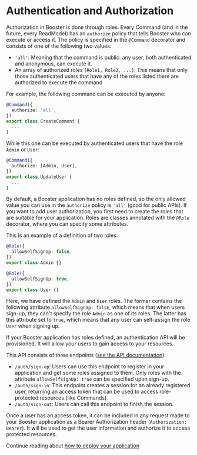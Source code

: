 # Authentication and Authorization

Authorization in Booster is done through roles. Every Command (and in the future, every ReadModel)
has an `authorize` policy that tells Booster who can execute or access it. The policy is specified in the
`@Command` decorator and consists of one of the following two values:

- `'all'`: Meaning that the command is public: any user, both authenticated and anonymous, can execute it.
- An array of authorized roles `[Role1, Role2, ...]`: This means that only those authenticated users that
  have any of the roles listed there are authorized to execute the command

For example, the following command can be executed by anyone:

```typescript
@Command({
  authorize: 'all',
})
export class CreateComment {
  ...
}
```

While this one can be executed by authenticated users that have the role `Admin` or `User`:

```typescript
@Command({
  authorize: [Admin, User],
})
export class UpdateUser {
  ...
}
```

By default, a Booster application has no roles defined, so the only allowed value you can use in the `authorize` policy is `'all'` (good for public APIs).
If you want to add user authorization, you first need to create the roles that are suitable for your application.
Roles are classes annotated with the `@Role` decorator, where you can specify some attributes.

This is an example of a definition of two roles:

```typescript
@Role({
  allowSelfSignUp: false,
})
export class Admin {}

@Role({
  allowSelfSignUp: true,
})
export class User {}
```

Here, we have defined the `Admin` and `User` roles. The former contains the following attribute `allowSelfSignUp: false`,
which means that when users sign-up, they can't specify the role `Admin` as one of its roles.
The latter has this attribute set to `true`, which means that any user can self-assign the role `User` when signing up.

If your Booster application has roles defined, an authentication API will be provisioned. It will allow your users to gain
access to your resources.

This API consists of three endpoints ([see the API documentation](09-rest-api.md)):

- `/auth/sign-up`: Users can use this endpoint to register in your application and get some roles assigned to them.
  Only roles with the attribute `allowSelfSignUp: true` can be specified upon sign-up.
- `/auth/sign-in`: This endpoint creates a session for an already registered user, returning an access token that
  can be used to access role-protected resources (like Commands)
- `/auth/sign-out`: Users can call this endpoint to finish the session.

Once a user has an access token, it can be included in any request made to your Booster application as a
Bearer Authorization header (`Authorization: Bearer`). It will be used to get the user information and
authorize it to access protected resources.

Continue reading about [how to deploy your application](08-deployment.md)